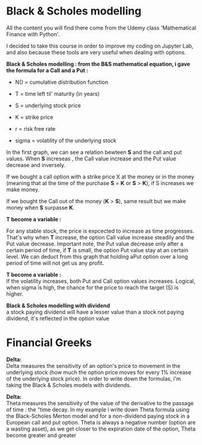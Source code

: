 # Black & Scholes modelling

All the content you will find there come from the Udemy class 'Mathematical Finance with Python'.

I decided to take this course in order to improve my coding on Jupyter Lab, and also because these tools are very useful when dealing with options.

**Black & Scholes modelling : from the B&S mathematical equation, i gave the formula for a Call and a Put :**

- N() = cumulative distribution function 

- T = time left til' maturity (in years)

- S = underlying stock price  

- K = strike price  

- r = risk free rate  

- sigma = volatility of the underlying stock  


In the first graph, we can see a relation bewteen **S** and the call and put values. When **S** increseas , the Call value increase and the Put value decrease and inversely.  

If we bought a call option with a strike price X at the money or in the money (meaning that at the time of the purchase **S** = **K** or **S** > **K**), if S increases we make money. 

If we bought the Call out of the money (**K** > **S**), same result but we make money when **S** surpasse **K**.   


**T become a variable :**  

For any stable stock, the price is expcected to increase as time progresses. That's why when **T** increase, the option Call value increase steadily and the Put value decrease. Important note, the Put value decrease only after a certain period of time, if **T** is small, the option Put value stay at an certain level. We can deduct from this graph that holding aPut option over a long period of time will not get us any profit.

**T become a variable :**  
If the volatility increases, both Put and Call option values increases. Logical, when sigma is high, the chance for the price to reach the target (S) is higher.

**Black & Scholes modelling with dividend**  
a stock paying dividend will have a lesser value than a stock not paying dividend, it's reflected in the option value  
  

# Financial Greeks  
**Delta:**  
Delta measures the sensitivity of an option's price to movement in the underlying stock (how much the option price moves for every 1% increase of the underlying stock price). In order to write down the formulas, i'm taking the Black & Scholes models with dividends.  

**Delta:**  
Theta measures the sensitivity of the value of the derivative to the passage of time : the "time decay.
In my example i write down Theta formula using the Black-Scholes Merton model and for a non-dividend paying stock in a European call and put option.
Theta is always a negative number (option are a wasting asset), as we get closer to the expiration date of the option, Theta become greater and greater









